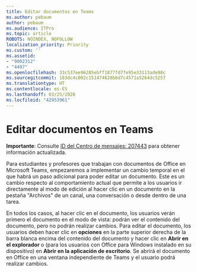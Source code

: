 ```yaml
---
title: Editar documentos en Teams
ms.author: pebaum
author: pebaum
ms.audience: ITPro
ms.topic: article
ROBOTS: NOINDEX, NOFOLLOW
localization_priority: Priority
ms.custom: ''
ms.assetid:
- "9002312"
- "4497"
ms.openlocfilehash: 33c537ee96285ebff1877fd7fe95e33113ade98c
ms.sourcegitcommit: 183dc4c002c151474628b6d7c4571a5264dc5257
ms.translationtype: HT
ms.contentlocale: es-ES
ms.lasthandoff: 03/25/2020
ms.locfileid: "42953961"
---
```

# <a name="editing-documents-in-teams"></a>Editar documentos en Teams

**Importante**: Consulte [ID del Centro de mensajes: 207443](https://admin.microsoft.com/Adminportal/Home?source=applauncher#MessageCenter?id=MC207443) para obtener información actualizada. 

Para estudiantes y profesores que trabajan con documentos de Office en Microsoft Teams, empezaremos a implementar un cambio temporal en el que habrá un paso adicional para poder editar un documento. Este es un cambio respecto al comportamiento actual que permite a los usuarios ir directamente al modo de edición al hacer clic en un documento en la pestaña "Archivos" de un canal, una conversación o desde dentro de una tarea.

En todos los casos, al hacer clic en el documento, los usuarios verán primero el documento en el modo de vista: podrán ver el contenido del documento, pero no podrán realizar cambios. Para editar el documento, los usuarios deben hacer clic en **opciones** en la parte superior derecha de la barra blanca encima del contenido del documento y hacer clic en **Abrir en el explorador** o (para los usuarios con Office para Windows instalado en su dispositivo) en **Abrir en la aplicación de escritorio**. Se abrirá el documento en Office en una ventana independiente de Teams y el usuario podrá realizar cambios.
